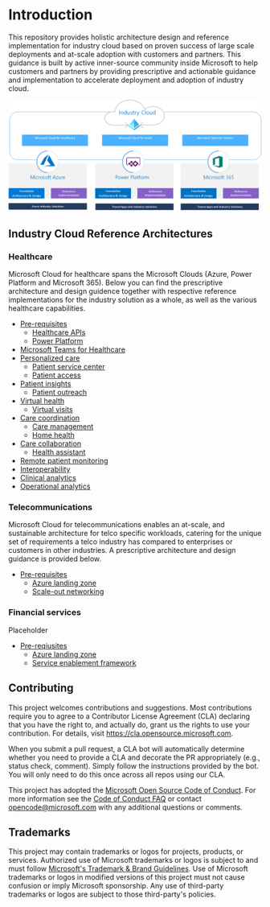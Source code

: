 # Introduction

This repository provides holistic architecture design and reference implementation for industry cloud based on proven success of
large scale deployments and at-scale adoption with customers and partners. This guidance is built by active inner-source community
inside Microsoft to help customers and partners by providing prescriptive and actionable guidance and implementation to accelerate
deployment and adoption of industry cloud.

![Industry Cloud Overview](./docs/industry-cloud.png)

## Industry Cloud Reference Architectures

### Healthcare

Microsoft Cloud for healthcare spans the Microsoft Clouds (Azure, Power Platform and Microsoft 365). Below you can find the prescriptive architecture and design guidence together with respective reference implementations for the industry solution as a whole, as well as the various healthcare capabilities.

- [Pre-requisites](./healthcare/prereqs.md)
  - [Healthcare APIs](./healthcare/solutions/healthcareApis)
  - [Power Platform](./healthcare/solutions/powerPlatform)
- [Microsoft Teams for Healthcare](./healthcare/solutions/microsoftTeams)
- [Personalized care](./healthcare/solutions/)
  - [Patient service center](./healthcare/solutions/patientServiceCenter)
  - [Patient access](./healthcare/solutions/patientAccess)
- [Patient insights](./healthcare/solutions/)
  - [Patient outreach](./healthcare/solutions/patientOutreach)
- [Virtual health](./healthcare/solutions)
  - [Virtual visits](./healthcare/solutions/virtualVisits)
- [Care coordination](./healthcare/solutions)
  - [Care management](./healthcare/solutions/careMangement)
  - [Home health](./healthcare/solutions/homeHealth)
- [Care collaboration](./healthcare/solutions)
  - [Health assistant](./healthcare/solutions/healthAssistant)
- [Remote patient monitoring](./healthcare/solutions)
- [Interoperability](./healthcare/solutions)
- [Clinical analytics](./healthcare/solutions)
- [Operational analytics](./healthcare/solutions)

### Telecommunications

Microsoft Cloud for telecommunications enables an at-scale, and sustainable architecture for telco specific workloads, catering for the unique set of requirements a telco industry has compared to enterprises or customers in other industries. A prescriptive architecture and design guidance is provided below.

- [Pre-requisites](./telco/prereqs.md)
  - [Azure landing zone](./telco/readme.md)
  - [Scale-out networking](./telco/nwScaleOut/readme.md)

### Financial services

Placeholder

- [Pre-reqiusites](./fsi/prereqs.md)
  - [Azure landing zone](./fsi/readme.md)
  - [Service enablement framework](./fsi/solutions/serviceEnablement/readme.md)

## Contributing

This project welcomes contributions and suggestions.  Most contributions require you to agree to a
Contributor License Agreement (CLA) declaring that you have the right to, and actually do, grant us
the rights to use your contribution. For details, visit <https://cla.opensource.microsoft.com>.

When you submit a pull request, a CLA bot will automatically determine whether you need to provide
a CLA and decorate the PR appropriately (e.g., status check, comment). Simply follow the instructions
provided by the bot. You will only need to do this once across all repos using our CLA.

This project has adopted the [Microsoft Open Source Code of Conduct](https://opensource.microsoft.com/codeofconduct/).
For more information see the [Code of Conduct FAQ](https://opensource.microsoft.com/codeofconduct/faq/) or
contact [opencode@microsoft.com](mailto:opencode@microsoft.com) with any additional questions or comments.

## Trademarks

This project may contain trademarks or logos for projects, products, or services. Authorized use of Microsoft
trademarks or logos is subject to and must follow
[Microsoft's Trademark & Brand Guidelines](https://www.microsoft.com/en-us/legal/intellectualproperty/trademarks/usage/general).
Use of Microsoft trademarks or logos in modified versions of this project must not cause confusion or imply Microsoft sponsorship.
Any use of third-party trademarks or logos are subject to those third-party's policies.
